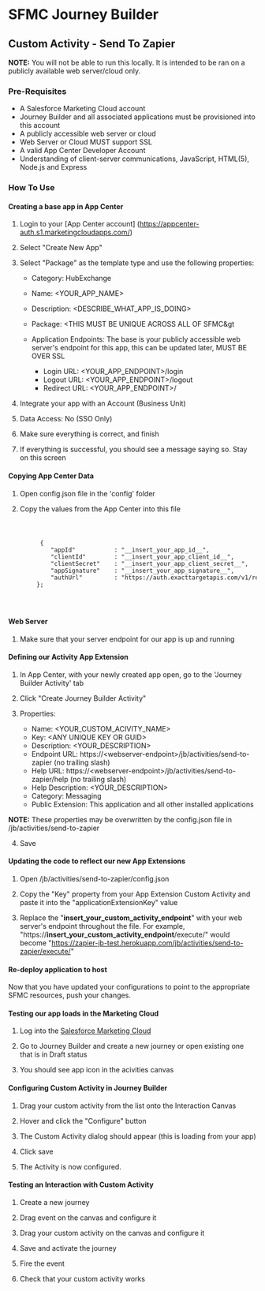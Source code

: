 # SFMC Journey Builder
## Custom Activity - Send To Zapier

**NOTE:** You will not be able to run this locally. It is intended to be ran on a publicly available web server/cloud only.

### Pre-Requisites

* A Salesforce Marketing Cloud account
* Journey Builder and all associated applications  must be provisioned into this account
* A publicly accessible web server or cloud
* Web Server or Cloud MUST support SSL
* A valid App Center Developer Account
* Understanding of client-server communications, JavaScript, HTML(5), Node.js and Express

### How To Use

#### Creating a base app in App Center

1. Login to your [App Center account] (https://appcenter-auth.s1.marketingcloudapps.com/)

2. Select "Create New App"

5. Select "Package" as the template type and use the following properties:
    
    * Category: HubExchange
    * Name: &lt;YOUR_APP_NAME&gt;
    * Description: &lt;DESCRIBE_WHAT_APP_IS_DOING&gt;
    * Package: &lt;THIS MUST BE UNIQUE ACROSS ALL OF SFMC&gt

    * Application Endpoints: The base is your publicly accessible web server's endpoint for this app, this can be updated later, MUST BE OVER SSL
        * Login URL: &lt;YOUR_APP_ENDPOINT>/login
        * Logout URL: &lt;YOUR_APP_ENDPOINT>/logout
        * Redirect URL: &lt;YOUR_APP_ENDPOINT>/

6. Integrate your app with an Account (Business Unit)

7. Data Access: No (SSO Only)

8. Make sure everything is correct, and finish

9. If everything is successful, you should see a message saying so. Stay on this screen

#### Copying App Center Data

1. Open config.json file in the 'config' folder

2. Copy the values from the App Center into this file

<code>
    <pre>
         {
            "appId"           : "__insert_your_app_id__",
            "clientId"        : "__insert_your_app_client_id__",
            "clientSecret"    : "__insert_your_app_client_secret__",
            "appSignature"    : "__insert_your_app_signature__",
            "authUrl"         : "https://auth.exacttargetapis.com/v1/requestToken?legacy=1"
        };
    </pre>
</code>

#### Web Server

1. Make sure that your server endpoint for our app is up and running

#### Defining our Activity App Extension
1. In App Center, with your newly created app open, go to the 'Journey Builder Activity' tab

2. Click "Create Journey Builder Activity"

3. Properties:
    * Name: &lt;YOUR_CUSTOM_ACIVITY_NAME&gt;
    * Key: &lt;ANY UNIQUE KEY OR GUID&gt;
    * Description: &lt;YOUR_DESCRIPTION&gt;
    * Endpoint URL: https://&lt;webserver-endpoint&gt;/jb/activities/send-to-zapier (no trailing slash)
    * Help URL: https://&lt;webserver-endpoint&gt;/jb/activities/send-to-zapier/help (no trailing slash)
    * Help Description: &lt;YOUR_DESCRIPTION&gt;
    * Category: Messaging
    * Public Extension: This application and all other installed applications

**NOTE:** These properties may be overwritten by the config.json file in /jb/activities/send-to-zapier

4. Save

#### Updating the code to reflect our new App Extensions
1. Open /jb/activities/send-to-zapier/config.json

2. Copy the "Key" property from your App Extension Custom Activity and paste it into the "applicationExtensionKey" value

3. Replace the "__insert_your_custom_activity_endpoint__" with your web server's endpoint throughout the file. For example, "https://__insert_your_custom_activity_endpoint__/execute/" would become "https://zapier-jb-test.herokuapp.com/jb/activities/send-to-zapier/execute/"

#### Re-deploy application to host
Now that you have updated your configurations to point to the appropriate SFMC resources, push your changes.

#### Testing our app loads in the Marketing Cloud
1. Log into the [Salesforce Marketing Cloud](https://mc.exacttarget.com/cloud)

2. Go to Journey Builder and create a new journey or open existing one that is in Draft status

3. You should see app icon in the acivities canvas

#### Configuring Custom Activity in Journey Builder
1. Drag your custom activity from the list onto the Interaction Canvas

2. Hover and click the "Configure" button

3. The Custom Activity dialog should appear (this is loading from your app)

4. Click save

5. The Activity is now configured.

#### Testing an Interaction with Custom Activity
1. Create a new journey

2. Drag event on the canvas and configure it

3. Drag your custom activity on the canvas and configure it

4. Save and activate the journey

5. Fire the event

6. Check that your custom activity works
